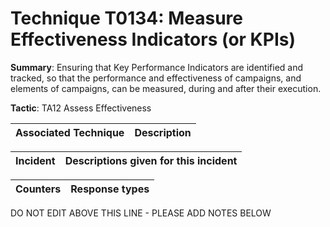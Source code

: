 # Technique T0134: Measure Effectiveness Indicators (or KPIs)

**Summary**: Ensuring that Key Performance Indicators are identified and tracked, so that the performance and effectiveness of campaigns, and elements of campaigns, can be measured, during and after their execution.

**Tactic**: TA12 Assess Effectiveness


| Associated Technique | Description |
| --------- | ------------------------- |



| Incident | Descriptions given for this incident |
| -------- | -------------------- |



| Counters | Response types |
| -------- | -------------- |


DO NOT EDIT ABOVE THIS LINE - PLEASE ADD NOTES BELOW